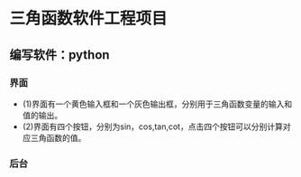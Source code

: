 三角函数软件工程项目
=
编写软件：python
--
### 界面
* (1)界面有一个黄色输入框和一个灰色输出框，分别用于三角函数变量的输入和值的输出。
* (2)界面有四个按钮，分别为sin，cos,tan,cot，点击四个按钮可以分别计算对应三角函数的值。
### 后台

